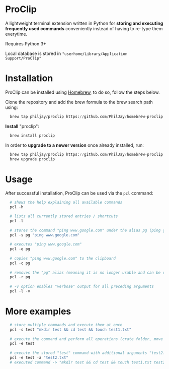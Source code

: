 # ProClip
A lightweight terminal extension written in Python for **storing and executing frequently used commands** conveniently instead of having to re-type them everytime.

Requires Python 3+

Local database is stored in `"userhome/Library/Application Support/ProClip"`

# Installation
ProClip can be installed using [Homebrew](https://brew.sh/), to do so, follow the steps below.

Clone the repository and add the brew formula to the brew search path using:
```python
  brew tap philjay/proclip https://github.com/PhilJay/homebrew-proclip.git
```

**Install** "proclip":
```python
  brew install proclip
```

In order to **upgrade to a newer version** once already installed, run:
```python
  brew tap philjay/proclip https://github.com/PhilJay/homebrew-proclip.git
  brew upgrade proclip
```


# Usage

After successful installation, ProClip can be used via the `pcl` command:
```python
  # shows the help explaining all available commands
  pcl -h

  # lists all currently stored entries / shortcuts
  pcl -l 
  
  # stores the command "ping www.google.com" under the alias pg (ping google)
  pcl -s pg "ping www.google.com"
  
  # executes "ping www.google.com"
  pcl -e pg
  
  # copies "ping www.google.com" to the clipboard
  pcl -c pg
  
  # removes the "pg" alias (meaning it is no longer usable and can be replaced by a new command)
  pcl -r pg
  
  # -v option enables "verbose" output for all preceding arguments
  pcl -l -v
```

# More examples

```python
  # store multiple commands and execute them at once
  pcl -s test "mkdir test && cd test && touch test1.txt"
  
  # execute the command and perform all operations (crate folder, move to it, create file)
  pcl -e test
  
  # execute the stored "test" command with additional arguments "test2.txt" (provided via -a)
  pcl -e test -a "test2.txt"
  # executed command -> "mkdir test && cd test && touch test1.txt test2.txt"
```
